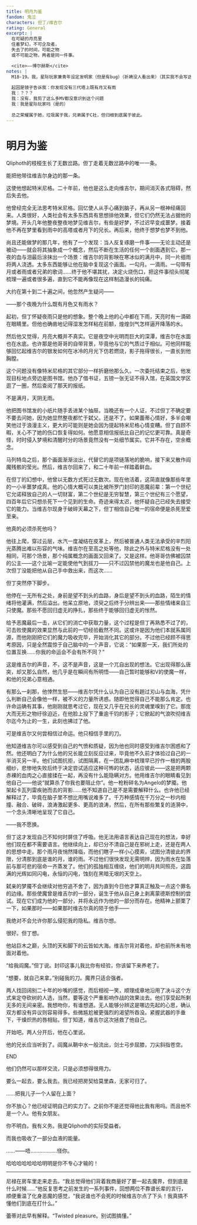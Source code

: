```yaml
---
title: 明月为鉴
fandom: 鬼泣
characters: 但丁/维吉尔
rating: General
excerpt: |
  在可疑的月亮里
  住着梦幻，不可企及者，
  失去了的时间，可能之物
  或不可能之物，两者是同一件事。

  <cite>——博尔赫斯</cite>
notes: |
  M18-19。我，星际玩家兼青年设定发明家（但是有bug）（祈祷没人看出来）（其实我不会写这个）。
  
  起因是镜子告诉我：你发现没有三代塔上既有月又有雨
  我：？？？
  我：没有，我剪了这么多MV都没意识到这个问题
  我：我是星际玩家吗（是的）
  
  总之荣耀属于她，垃圾属于我，兄弟属于C社，但归根到底属于彼此。
---
```


# 明月为鉴



Qliphoth的枝桠生长了无数岔路。但丁走着无数岔路中的唯一一条。

能把他带往维吉尔身边的那一条。

这使他想起特米尼格。二十年前，他也是这么走向维吉尔，期间消灭各式阻碍，然后失去他。

他曾经完全无法思考特米尼格。回忆使人从手心痛到脑子，再从另一根神经痛回来。人类很好，人类社会有太多东西具有思想排他效果，但它们仍然无法占据他的梦境。开头几年他整夜整夜地梦见维吉尔，有些是好梦，不过迟早变成噩梦。接着他不再在梦里看到雨中的高塔或者月下的兄长。再后来，他终于想梦也梦不到他。

尚且还能做梦的那几年，他有了一个发现：当人反复琢磨一件事——无论主动还是被动——就会将其抽象成一个概念，然后不断在生活的任何一个剖面遇到它。那一夜的血与泪最后涂抹出一个场景：维吉尔的背影映在寒冰似的满月中，同一片细雨将两人浇透。太多东西能够让他在脑中复现这个画面。一勾月。一滴雨。一句带有月或者雨或者兄弟的歌词……终于他不堪其扰，决定火烧伤口，把这件事彻头彻尾梳理一遍或者很多遍，直到它不能再像现在这样制造漫长的钝痛。

大约在第十到二十遍之间，他忽然产生疑问——

——那个夜晚为什么既有月色又有雨水？

起初，但丁怀疑夜雨只是他的想象。整个晚上他的心中都在下雨，天亮时有一滴砸在眼睛里。但他也确凿地记得湿发怎样粘在前额，煌煌剑气怎样逼开降落的水。

然后他又觉得，月亮大概并不真实。它是夜空中光明而巨大的深潭，维吉尔在水面也在水底。也许那是他哥哥的自带背景，毕竟他与它的气质过于相似。可他同样能够回忆起维吉尔的银发如何在冰冷的月光下仿若燃烧，影子拖得很长，一直长到他胸膛。

这个问题没有像特米尼格的其它部分一样折磨他那么久。一次委托结束之后，他发现目标地点旁边是图书馆。他办了借书证，五镑一张无证不得入馆，在英国文学区逛了一圈，然后查阅了那天的报纸。

不是满月，天阴无雨。

他把图书馆发的小纸片随手丢进某个抽屉。当晚还有一个人证，不过但丁不确定要不要去问她，因为她显然整夜都忙于弑父。还是不了。如果蕾蒂心情好，多半会嘲笑他过于浪漫主义，更大的可能则是她会因为提起特米尼格心情变糟。但丁自顾不暇，关心不了她的伤口恢复得如何。他愿意相信报纸比自己的记忆更可靠。真是奇怪，时时侵入梦境和清醒时分的场景竟然没有一处细节属实。它并不存在，空余概念。

马列特岛之后，那个画面渐渐淡出，代替它的是项链落地的脆响，接下来又散作阎魔残骸的莹光。然后，维吉尔回来了，和二十年前一样踏着鲜血。

在但丁的幻想中，他曾以无数方式死过无数次。现在他活着，这简直就像那些年里的一小半噩梦成真。他的心情大概可以类比被所罗门封印的恶魔前辈：第一个世纪它允诺释放自己的人一切财富，第二个世纪是无穷智慧，第三个世纪有三个愿望，四百年后它只想杀死下一个见到的生命。奇迹来得太迟，他怀疑自己已经失去接受它的能力。当维吉尔现身于破碎天幕之下，但丁相信自己唯一的宿命便是杀死至爱至亲。

他真的必须杀死他吗？

他往上爬，穿过云层，水汽一度凝结在皮革上，然后被普通人类无法承受的辛烈阳光蒸腾出难以形容的气味。维吉尔在至高之处等他，除此之外与特米尼格没有一处相同，可那个场景，那个纯属概念的画面又回来了。又是这样。他哥哥仿佛被囚禁的公主——这个比喻一定能使他气到拔刀——只不过囚禁他的魔龙也是他自己。上次但丁没能把他从自己手中救出来，而这次……

但丁突然停下脚步。

他停在一无所有之处，身前是望不到头的血路，身后是望不到头的血路，陌生的情绪将他灌满，然后溢出。他呆立原地，须臾之后终于分辨出来——那些情绪来自三只使魔。那些不愿回归虚无的挣扎，那些终于能够回归虚无的怅然。

给予恶魔最后一击，从它们的消亡中获取力量，这个过程是但丁再熟悉不过了的，可击败使魔的效果显然与此前的一切经验截然不同。这或许是因为他们本就系属同源，而他刚刚把它们的魔力吸收完毕，开始消化其它的部分。不过他已经顾不得思考原因，只是全然震惊于自己脑中的一个声音，它说：“如果那一天，我们所处的位置互换……你我的命运会不会有所不同？”

这是维吉尔的声音，不，这不是声音，这是一个兀自出现的想法。它出现得那么唐突，却又那么自然，他几乎是在瞬间有所明悟——自己暂时能够和V的使魔一样，和他的兄弟心意相通。

有那么一刹那，他悻然生怒——维吉尔凭什么认为自己没有趟过刃山与血海，凭什么判断自己会像他一样，被不义的力量所诱惑。随即他觉得自己不能那么肯定。也许命运确有其事，他刚刚就思考过它，现在又几乎在兄长的灵魂里嗅到了它。那庞大而无形之物纡徐迫近，在他脸上投下了重逾千钧的影子；它掀起的气浪吹彻维吉尔迄今为止的一生，此刻也拂过了他。

可是维吉尔又何尝相信过命运。他只相信手里的刀。

他知道维吉尔可以感受到自己的气愤和质疑，因为他也同时感受到维吉尔困惑和了然。他还明白了为什么他的兄长能立刻反应过来，毕竟他不久前才体验过自己的一半消灭另一半。他们试图抗拒，试图隔离，在一团乱麻中梳理早已拧作一根的两股细纱，悲惨地失败后终于决定尝试适应这种可怖的状态，适应彼此——这是把两颗赤裸的血肉之心直接揉在一起，再没有什么能隐瞒对方。他用维吉尔的眼睛看见到他自己——他说“就算杀了你我也要阻止你”。他一枪粉碎名为Angelo的梦魇。他架起卡瓦列雷疾驰而去的背影……他不知道自己是不是需要解释什么。也许他已经解释过了，毕竟在脑子里不想比用嘴说难多了。千万种感情在千万分之一秒内相撞、融合、破碎，浪涛激起更多、更高的浪涛，然后，在所有那些繁复的涟漪中，一个念头清晰地呈现了它自己。

——我不愿换。

但丁这才发现自己不知何时屏住了呼吸。他无法用语言表达自己现在的想法，幸好他们现在都不需要语言。他继续向上，却已分不清自己是在邪树上走，还是在两人的思想中走。那个雨月夜悄然降临，而他们瞎子一样小心摸索，试图分清彼此的界限，分清那到底是谁的月，谁的雨。不过他们很快发现无需明辨，因为雨水在坠落前与那可悲的宿命一齐蒸发了。他们的孤独相互缠绕，他们的明月共同照亮，这圆满的光辉如同闪电，永恒的闪电，蚀刻在黑暗无垠的天空上。

弑亲的梦魇不会继续对他穷追不舍了，因为直到今日他才算真正触及一点这个罪名的边缘。那些使魔曾是维吉尔的一部分，诞生于他从自己身上剥离蒙德斯控制的尝试。现在它们成为他的一部分，并将永远作为他的一部分而存在。他精神上颤栗了一下，如果那时——如果那时维吉尔真的陨于他手——

我绝对不会允许你那么侵犯我的隐私。维吉尔想。

很好。但丁想。

他站巨木之巅，头顶的天和脚下的云皆如大海。维吉尔背对着他，却也前所未有地面对着他。

“给我阎魔。”但丁说。封印这事儿我比你有经验，你该留下来养老了。

“想要，就自己来拿。”别碰我的刀。魔界只适合强者。

两人找回阔别二十年的吵嘴的感觉，而后相视一笑，顺理成章地沿用了决斗这个方式来定夺砍树的人选，当然，要等这个严重影响作战的效果淡去。他们享受起所剩无多的无间亲密。我想吻你，有谁想道。无人能够分辨这是哪边先起的心思，确认双方都没有异议则容易得多。些微尴尬被更强烈的渴望所吞没。紧握武器的手垂下，干燥炽热的唇相贴，但丁知道，维吉尔这次拯救了他自己。

开始吧。两人分开后，他在心里说。

他的兄长应当听到了。阎魔从鞘中水一般流出，剑士弓步屈膝，刀尖斜指苍空。



END



他们仍然可以那样交流，只是必须想得很用力。

要么一起去，要么我去。我已经把房契给莫里森，无家可归了。

……把我儿子一个人留在上面？

你不放心？他已经证明自己的实力了。之前你不是还觉得他比我有用吗。而且他不是一个人。他有女朋友。

你不明白。我有义务。我是Qliphoth的实际受益者。

而我也吸收了一部分血液的能量。

……——唔………………怪你。

哈哈哈哈哈哈哈明明是你不专心才输的！

---

尼禄在房车里走来走去。“我总觉得他们背着我商量好了要一起去魔界，但到底是什么时候……”他反复思考之前发生的一系列事件，回想两位不靠谱长辈的言行，顺便重温了化身恶魔的感觉，“我说谁也不会死的时候维吉尔点了下头！我真搞不懂他们到底在打什么。”

蕾蒂对此早有解释。“Twisted pleasure。别试图搞懂。”
